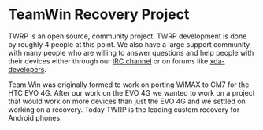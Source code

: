 # TeamWin Recovery Project

TWRP is an open source, community project. TWRP development is done by roughly 4 people at this point. We also have a large support community with many people who are willing to answer questions and help people with their devices either through our [IRC channel](http://webchat.freenode.net/?channels=twrp) or on forums like [xda-developers](http://forum.xda-developers.com/).

Team Win was originally formed to work on porting WiMAX to CM7 for the HTC EVO 4G. After our work on the EVO 4G we wanted to work on a project that would work on more devices than just the EVO 4G and we settled on working on a recovery. Today TWRP is the leading custom recovery for Android phones.
